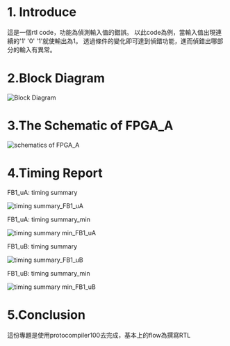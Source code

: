 # 1. Introduce
這是一個rtl code，功能為偵測輸入值的錯誤。
以此code為例，當輸入值出現連續的'1' '0' '1'就使輸出為1。
透過條件的變化即可達到偵錯功能，進而偵錯出哪部分的輸入有異常。

# 2.Block Diagram

![Block Diagram](https://user-images.githubusercontent.com/74593052/233316652-e82ebc04-98d3-45fd-9d16-cd59bf5b9c2c.png)

# 3.The Schematic of FPGA_A

![schematics of FPGA_A](https://user-images.githubusercontent.com/74593052/233316992-8d1f08f1-abea-45ae-9556-27c428c194dc.png)

# 4.Timing Report

FB1_uA: timing summary

![timing summary_FB1_uA](https://user-images.githubusercontent.com/74593052/233317431-7815bccd-6198-4a22-8f97-4c9910d1c4b8.png)

FB1_uA: timing summary_min

![timing summary min_FB1_uA](https://user-images.githubusercontent.com/74593052/233317488-917248b5-b556-4175-a6bf-0baf4a424ad6.png)

FB1_uB: timing summary

![timing summary_FB1_uB](https://user-images.githubusercontent.com/74593052/233317550-9d35d32c-cd7c-4ada-9932-fada56a5b686.png)

FB1_uB: timing summary_min

![timing summary min_FB1_uB](https://user-images.githubusercontent.com/74593052/233317631-4ffdb237-94ff-48ac-bcce-f263b6befbda.png)

# 5.Conclusion
這份專題是使用protocompiler100去完成，基本上的flow為撰寫RTL
